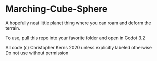 # Marching-Cube-Sphere

A hopefully neat little planet thing where you can roam and deform the terrain.  

To use, pull this repo into your favorite folder and open in Godot 3.2

All code (c) Christopher Kerns 2020 unless explicitly labeled otherwise  
Do not use without permission
